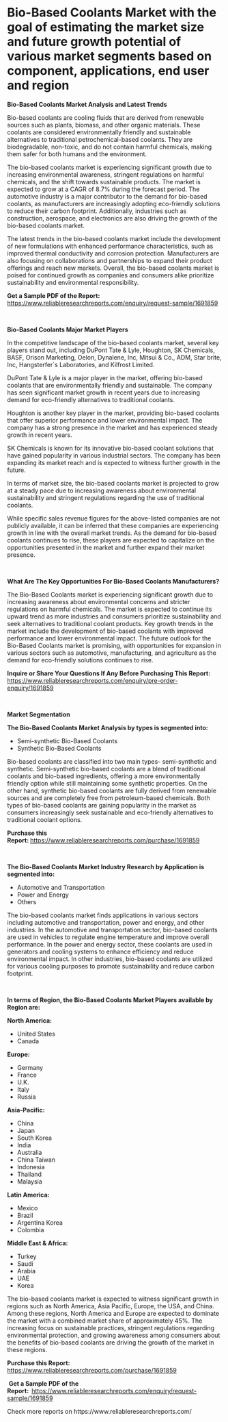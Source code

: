 <p><h1>Bio-Based Coolants Market with the goal of estimating the market size and future growth potential of various market segments based on component, applications, end user and region</h1></p><p><strong>Bio-Based Coolants Market Analysis and Latest Trends</strong></p>
<p><p>Bio-based coolants are cooling fluids that are derived from renewable sources such as plants, biomass, and other organic materials. These coolants are considered environmentally friendly and sustainable alternatives to traditional petrochemical-based coolants. They are biodegradable, non-toxic, and do not contain harmful chemicals, making them safer for both humans and the environment.</p><p>The bio-based coolants market is experiencing significant growth due to increasing environmental awareness, stringent regulations on harmful chemicals, and the shift towards sustainable products. The market is expected to grow at a CAGR of 8.7% during the forecast period. The automotive industry is a major contributor to the demand for bio-based coolants, as manufacturers are increasingly adopting eco-friendly solutions to reduce their carbon footprint. Additionally, industries such as construction, aerospace, and electronics are also driving the growth of the bio-based coolants market.</p><p>The latest trends in the bio-based coolants market include the development of new formulations with enhanced performance characteristics, such as improved thermal conductivity and corrosion protection. Manufacturers are also focusing on collaborations and partnerships to expand their product offerings and reach new markets. Overall, the bio-based coolants market is poised for continued growth as companies and consumers alike prioritize sustainability and environmental responsibility.</p></p>
<p><strong>Get a Sample PDF of the Report:&nbsp;</strong> <a href="https://www.reliableresearchreports.com/enquiry/request-sample/1691859">https://www.reliableresearchreports.com/enquiry/request-sample/1691859</a></p>
<p>&nbsp;</p>
<p><strong>Bio-Based Coolants Major Market Players</strong></p>
<p><p>In the competitive landscape of the bio-based coolants market, several key players stand out, including DuPont Tate & Lyle, Houghton, SK Chemicals, BASF, Orison Marketing, Oelon, Dynalene, Inc, Mitsui & Co., ADM, Star brite, Inc, Hangsterfer`s Laboratories, and Kilfrost Limited. </p><p>DuPont Tate & Lyle is a major player in the market, offering bio-based coolants that are environmentally friendly and sustainable. The company has seen significant market growth in recent years due to increasing demand for eco-friendly alternatives to traditional coolants. </p><p>Houghton is another key player in the market, providing bio-based coolants that offer superior performance and lower environmental impact. The company has a strong presence in the market and has experienced steady growth in recent years.</p><p>SK Chemicals is known for its innovative bio-based coolant solutions that have gained popularity in various industrial sectors. The company has been expanding its market reach and is expected to witness further growth in the future.</p><p>In terms of market size, the bio-based coolants market is projected to grow at a steady pace due to increasing awareness about environmental sustainability and stringent regulations regarding the use of traditional coolants. </p><p>While specific sales revenue figures for the above-listed companies are not publicly available, it can be inferred that these companies are experiencing growth in line with the overall market trends. As the demand for bio-based coolants continues to rise, these players are expected to capitalize on the opportunities presented in the market and further expand their market presence.</p></p>
<p>&nbsp;</p>
<p><strong>What Are The Key Opportunities For Bio-Based Coolants Manufacturers?</strong></p>
<p><p>The Bio-Based Coolants market is experiencing significant growth due to increasing awareness about environmental concerns and stricter regulations on harmful chemicals. The market is expected to continue its upward trend as more industries and consumers prioritize sustainability and seek alternatives to traditional coolant products. Key growth trends in the market include the development of bio-based coolants with improved performance and lower environmental impact. The future outlook for the Bio-Based Coolants market is promising, with opportunities for expansion in various sectors such as automotive, manufacturing, and agriculture as the demand for eco-friendly solutions continues to rise.</p></p>
<p><strong>Inquire or Share Your Questions If Any Before Purchasing This Report:</strong> <a href="https://www.reliableresearchreports.com/enquiry/pre-order-enquiry/1691859">https://www.reliableresearchreports.com/enquiry/pre-order-enquiry/1691859</a></p>
<p>&nbsp;</p>
<p><strong>Market Segmentation</strong></p>
<p><strong>The Bio-Based Coolants Market Analysis by types is segmented into:</strong></p>
<p><ul><li>Semi-synthetic Bio-Based Coolants</li><li>Synthetic Bio-Based Coolants</li></ul></p>
<p><p>Bio-based coolants are classified into two main types- semi-synthetic and synthetic. Semi-synthetic bio-based coolants are a blend of traditional coolants and bio-based ingredients, offering a more environmentally friendly option while still maintaining some synthetic properties. On the other hand, synthetic bio-based coolants are fully derived from renewable sources and are completely free from petroleum-based chemicals. Both types of bio-based coolants are gaining popularity in the market as consumers increasingly seek sustainable and eco-friendly alternatives to traditional coolant options.</p></p>
<p><strong>Purchase this Report:&nbsp;</strong><a href="https://www.reliableresearchreports.com/purchase/1691859">https://www.reliableresearchreports.com/purchase/1691859</a></p>
<p>&nbsp;</p>
<p><strong>The Bio-Based Coolants Market Industry Research by Application is segmented into:</strong></p>
<p><ul><li>Automotive and Transportation</li><li>Power and Energy</li><li>Others</li></ul></p>
<p><p>The bio-based coolants market finds applications in various sectors including automotive and transportation, power and energy, and other industries. In the automotive and transportation sector, bio-based coolants are used in vehicles to regulate engine temperature and improve overall performance. In the power and energy sector, these coolants are used in generators and cooling systems to enhance efficiency and reduce environmental impact. In other industries, bio-based coolants are utilized for various cooling purposes to promote sustainability and reduce carbon footprint.</p></p>
<p>&nbsp;</p>
<p><strong>In terms of Region, the Bio-Based Coolants Market Players available by Region are:</strong></p>
<p>
    <p> <strong> North America: </strong>
        <ul>
            <li>United States</li>
            <li>Canada</li>
        </ul>
        </p> 
    <p> <strong> Europe: </strong>
        <ul>
            <li>Germany</li>
            <li>France</li>
            <li>U.K.</li>
            <li>Italy</li>
            <li>Russia</li>
        </ul>
        </p> 
    <p> <strong> Asia-Pacific: </strong>
        <ul>
            <li>China</li>
            <li>Japan</li>
            <li>South Korea</li>
            <li>India</li>
            <li>Australia</li>
            <li>China Taiwan</li>
            <li>Indonesia</li>
            <li>Thailand</li>
            <li>Malaysia</li>
        </ul>
        </p> 
    <p> <strong> Latin America: </strong>
        <ul>
            <li>Mexico</li>
            <li>Brazil</li>
            <li>Argentina Korea</li>
            <li>Colombia</li>
        </ul>
        </p> 
    <p> <strong> Middle East & Africa: </strong>
        <ul>
            <li>Turkey</li>
            <li>Saudi</li>
            <li>Arabia</li>
            <li>UAE</li>
            <li>Korea</li>
        </ul>
    </p>
    </p>
<p><p>The bio-based coolants market is expected to witness significant growth in regions such as North America, Asia Pacific, Europe, the USA, and China. Among these regions, North America and Europe are expected to dominate the market with a combined market share of approximately 45%. The increasing focus on sustainable practices, stringent regulations regarding environmental protection, and growing awareness among consumers about the benefits of bio-based coolants are driving the growth of the market in these regions.</p></p>
<p><strong>Purchase this Report: </strong><a href="https://www.reliableresearchreports.com/purchase/1691859">https://www.reliableresearchreports.com/purchase/1691859</a></p>
<p>&nbsp;<strong>Get a Sample PDF of the Report:&nbsp;&nbsp;</strong><a href="https://www.reliableresearchreports.com/enquiry/request-sample/1691859">https://www.reliableresearchreports.com/enquiry/request-sample/1691859</a></p>
<p><strong></strong></p>
<p>Check more reports on https://www.reliableresearchreports.com/</p>